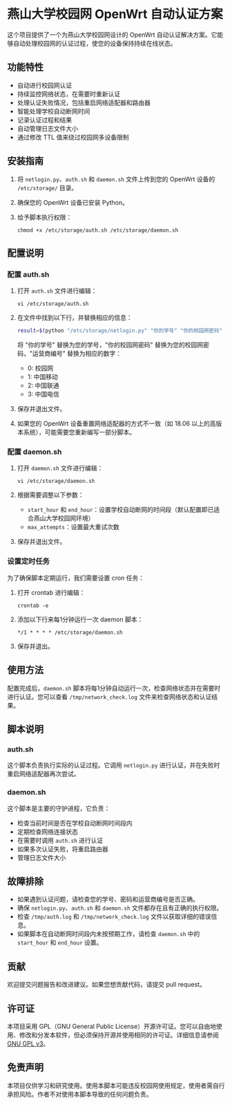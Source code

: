 # 燕山大学校园网 OpenWrt 自动认证方案

这个项目提供了一个为燕山大学校园网设计的 OpenWrt 自动认证解决方案。它能够自动处理校园网的认证过程，使您的设备保持持续在线状态。

## 功能特性

- 自动进行校园网认证
- 持续监控网络状态，在需要时重新认证
- 处理认证失败情况，包括重启网络适配器和路由器
- 智能处理学校自动断网时间
- 记录认证过程和结果
- 自动管理日志文件大小
- 通过修改 TTL 值来绕过校园网多设备限制

## 安装指南

1. 将 `netlogin.py`、`auth.sh` 和 `daemon.sh` 文件上传到您的 OpenWrt 设备的 `/etc/storage/` 目录。

2. 确保您的 OpenWrt 设备已安装 Python。

3. 给予脚本执行权限：
   ```
   chmod +x /etc/storage/auth.sh /etc/storage/daemon.sh
   ```

## 配置说明

### 配置 auth.sh

1. 打开 `auth.sh` 文件进行编辑：
   ```
   vi /etc/storage/auth.sh
   ```

2. 在文件中找到以下行，并替换相应的信息：
   ```bash
   result=$(python "/etc/storage/netlogin.py" "你的学号" "你的校园网密码" "运营商编号")
   ```
   
   将 "你的学号" 替换为您的学号，"你的校园网密码" 替换为您的校园网密码，"运营商编号" 替换为相应的数字：
   - 0: 校园网
   - 1: 中国移动
   - 2: 中国联通
   - 3: 中国电信

3. 保存并退出文件。
4. 如果您的 OpenWrt 设备重置网络适配器的方式不一致（如 18.06 以上的高版本系统），可能需要您重新编写一部分脚本。

### 配置 daemon.sh

1. 打开 `daemon.sh` 文件进行编辑：
   ```
   vi /etc/storage/daemon.sh
   ```

2. 根据需要调整以下参数：
   - `start_hour` 和 `end_hour`：设置学校自动断网的时间段（默认配置即已适合燕山大学校园网环境）
   - `max_attempts`：设置最大重试次数

3. 保存并退出文件。

### 设置定时任务

为了确保脚本定期运行，我们需要设置 cron 任务：

1. 打开 crontab 进行编辑：
   ```
   crontab -e
   ```

2. 添加以下行来每1分钟运行一次 daemon 脚本：
   ```
   */1 * * * * /etc/storage/daemon.sh
   ```

3. 保存并退出。

## 使用方法

配置完成后，`daemon.sh` 脚本将每1分钟自动运行一次，检查网络状态并在需要时进行认证。您可以查看 `/tmp/network_check.log` 文件来检查网络状态和认证结果。

## 脚本说明

### auth.sh
这个脚本负责执行实际的认证过程。它调用 `netlogin.py` 进行认证，并在失败时重启网络适配器再次尝试。

### daemon.sh
这个脚本是主要的守护进程，它负责：
- 检查当前时间是否在学校自动断网时间段内
- 定期检查网络连接状态
- 在需要时调用 `auth.sh` 进行认证
- 如果多次认证失败，将重启路由器
- 管理日志文件大小

## 故障排除

- 如果遇到认证问题，请检查您的学号、密码和运营商编号是否正确。
- 确保 `netlogin.py`、`auth.sh` 和 `daemon.sh` 文件都存在且有正确的执行权限。
- 检查 `/tmp/auth.log` 和 `/tmp/network_check.log` 文件以获取详细的错误信息。
- 如果脚本在自动断网时间段内未按预期工作，请检查 `daemon.sh` 中的 `start_hour` 和 `end_hour` 设置。

## 贡献

欢迎提交问题报告和改进建议。如果您想贡献代码，请提交 pull request。

## 许可证

本项目采用 GPL（GNU General Public License）开源许可证。您可以自由地使用、修改和分发本软件，但必须保持开源并使用相同的许可证。详细信息请参阅 [GNU GPL v3](https://www.gnu.org/licenses/gpl-3.0.en.html)。

## 免责声明

本项目仅供学习和研究使用。使用本脚本可能违反校园网使用规定，使用者需自行承担风险。作者不对使用本脚本导致的任何问题负责。